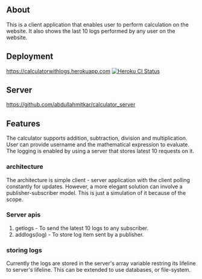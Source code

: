 ## About
This is a client application that enables user to perform calculation on the website. It also shows the last 10 logs performed by any user on the website.

## Deployment 
https://calculatorwithlogs.herokuapp.com
[![Heroku CI Status](https://calculatorwithlogs.herokuapp.com/last.svg)](https://dashboard.heroku.com/pipelines/ea91ca8f-02d9-48a6-98e2-71ecbe307bab/tests)

## Server 
https://github.com/abdullahmitkar/calculator_server

## Features
The calculator supports addition, subtraction, division and multiplication. User can provide username and the mathematical expression to evaluate.
The logging is enabled by using a server that stores latest 10 requests on it.

### architecture
The architecture is simple client - server application with the client polling constantly for updates. However, a more elegant solution can involve a publisher-subscriber model. This is just a simulation of it because of the scope.

### Server apis
1. getlogs - To send the latest 10 logs to any subscriber.
2. addlogs(log) - To store log item sent by a publisher.


### storing logs
Currently the logs are stored in the server's array variable restring its lifeline to server's lifeline. This can be extended to use databases, or file-system.

